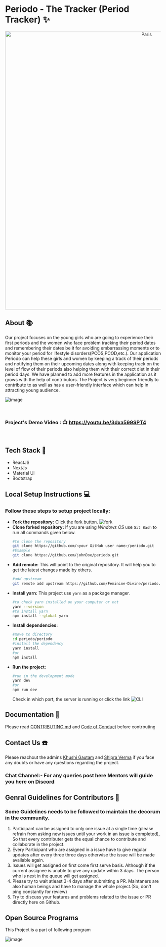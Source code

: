 # Periodo - The Tracker (Period Tracker) ✨


<p align="center">
<img src="https://user-images.githubusercontent.com/59248269/110765451-31ea6d00-827a-11eb-8f75-078bea6a87fa.png" alt="Paris" align="center" width="900">
    </p>

## About 📚
Our project focuses on the young girls who are going to experience their first periods and the women who face problem tracking their period dates and remembering their dates be it for avoiding embarrassing moments or to monitor your period for lifestyle disorders(PCOS,PCOD,etc.). Our application Periodo can help these girls and women by keeping a track of their periods and notifying them on their upcoming dates along with keeping track on the level of flow of their periods also helping them with their correct diet in their period days. We have planned to add more features in the application as it grows with the help of contributors.
The Project is very beginner friendly to contribute to as well as has a user-friendly interface which can help in attracting young audience.


![image](https://user-images.githubusercontent.com/65439761/108522793-3367eb80-72f3-11eb-9ddb-08c49c1549e9.png)

<br>

### Project's Demo Video : :tv: https://youtu.be/3dxa599SPT4

<br>

## Tech Stack 🚀
* ReactJS
* NextJs
* Material UI
* Bootstrap

## Local Setup Instructions 💻

### Follow these steps to setup project locally:
- **Fork the repository:** Click the fork button.
![fork](https://user-images.githubusercontent.com/43095489/110275583-87fdad00-7ffb-11eb-9828-1b4eb7026b3e.png)
- **Clone forked repository:** If you are using *Windows OS* use `Git Bash` to run all commands given below.
    ```bash
    #to clone the repository
    git clone https://github.com/<your GitHub user name>/periodo.git
    #Example
    git clone https://github.com/johnDoe/periodo.git
    ```
- **Add remote:** This will point to the original repository. It will help you to get the latest changes made by others.
    ```bash
    #add upstream
    git remote add upstream https://github.com/Feminine-Divine/periodo.git
    ```
- **Install yarn:** This project use `yarn` as a package manager.
    ```bash
    #to check yarn installed on your computer or not
    yarn --version
    #to install yarn
    npm install --global yarn
    ```
- **Install dependencies:**
    ```bash
    #move to directory
    cd periodo/periodo
    #install the dependency
    yarn install
    #or
    npm install
    ```
- **Run the project:**
    ```bash
    #run in the development mode
    yarn dev
    #or
    npm run dev
    ```
    Check in which port, the server is running or click the link
    ![CLI](https://user-images.githubusercontent.com/43095489/110291642-57773c80-8016-11eb-9f40-5b0698c89efa.png)

## Documentation 📃
Please read [CONTRIBUTING.md](https://github.com/Feminine-Divine/periodo/blob/master/.github/CONTRIBUTING.md) and [Code of Conduct](/Code-of-Conduct.md) before contrbuting


## Contact Us ☎️
Please reachout the admins [Khushi Gautam](https://www.linkedin.com/in/khushi-gautam-7708b4191) and [Shipra Verma](https://www.linkedin.com/in/shipra-verma-76a4611ab) if you face any doubts or have any questions regarding the project.

### Chat Channel:- For any queries post here Mentors will guide you here on [Discord](https://discord.com/channels/811724426965811210/815040260105961472) 


## Genral Guidelines for Contributors 🚧
### Some Guidelines needs to be followed to maintain the decorum in the community.
1. Participant can be assigned to only one issue at a single time (please refrain from asking new issues until your work in an issue is completed), So that every contributer gets the equal chance to contribute and collaborate in the project.
2. Every Participant who are assigned in a issue have to give regular updates after every three three days otherwise the issue will be made available again.
3. Issues will get assigned on first come first serve basis. Although if the current assignee is unable to give any update within 3 days. The person who is next in the queue will get assigned.
4. Please try to wait atleast 3-4 days after submitting a PR. Maintaners are also human beings and have to manage the whole project.(So, don't ping constantly for review)
5. Try to discuss your features and problems related to the issue or PR directly here on Github.
 
## Open Source Programs
This Project is a part of following program

![image](https://user-images.githubusercontent.com/66299533/111175145-1fe83180-85ce-11eb-9ab7-ffe81fbec848.png)
